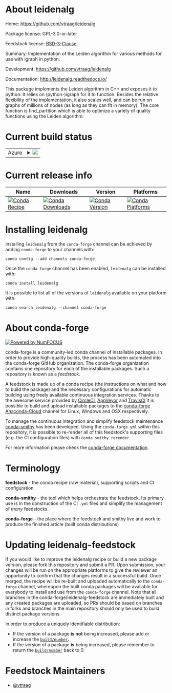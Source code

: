 About leidenalg
===============

Home: https://github.com/vtraag/leidenalg

Package license: GPL-3.0-or-later

Feedstock license: [BSD-3-Clause](https://github.com/conda-forge/leidenalg-feedstock/blob/master/LICENSE.txt)

Summary: Implementation of the Leiden algorithm for various methods for use with igraph in python.

Development: https://github.com/vtraag/leidenalg

Documentation: http://leidenalg.readthedocs.io/

This package implements the Leiden algorithm in C++ and
exposes it to python. It relies on (python-)igraph for it to
function. Besides the relative flexibility of the
implementation, it also scales well, and can be run on graphs
of millions of nodes (as long as they can fit in memory).
The core function is find_partition which is able to optimize a
variety of quality functions using the Leiden algorithm.


Current build status
====================


<table>
    
  <tr>
    <td>Azure</td>
    <td>
      <details>
        <summary>
          <a href="https://dev.azure.com/conda-forge/feedstock-builds/_build/latest?definitionId=2640&branchName=master">
            <img src="https://dev.azure.com/conda-forge/feedstock-builds/_apis/build/status/leidenalg-feedstock?branchName=master">
          </a>
        </summary>
        <table>
          <thead><tr><th>Variant</th><th>Status</th></tr></thead>
          <tbody><tr>
              <td>linux_64_c_compiler_version7cxx_compiler_version7fortran_compiler_version7python3.6.____73_pypy</td>
              <td>
                <a href="https://dev.azure.com/conda-forge/feedstock-builds/_build/latest?definitionId=2640&branchName=master">
                  <img src="https://dev.azure.com/conda-forge/feedstock-builds/_apis/build/status/leidenalg-feedstock?branchName=master&jobName=linux&configuration=linux_64_c_compiler_version7cxx_compiler_version7fortran_compiler_version7python3.6.____73_pypy" alt="variant">
                </a>
              </td>
            </tr><tr>
              <td>linux_64_c_compiler_version7cxx_compiler_version7fortran_compiler_version7python3.6.____cpython</td>
              <td>
                <a href="https://dev.azure.com/conda-forge/feedstock-builds/_build/latest?definitionId=2640&branchName=master">
                  <img src="https://dev.azure.com/conda-forge/feedstock-builds/_apis/build/status/leidenalg-feedstock?branchName=master&jobName=linux&configuration=linux_64_c_compiler_version7cxx_compiler_version7fortran_compiler_version7python3.6.____cpython" alt="variant">
                </a>
              </td>
            </tr><tr>
              <td>linux_64_c_compiler_version7cxx_compiler_version7fortran_compiler_version7python3.7.____cpython</td>
              <td>
                <a href="https://dev.azure.com/conda-forge/feedstock-builds/_build/latest?definitionId=2640&branchName=master">
                  <img src="https://dev.azure.com/conda-forge/feedstock-builds/_apis/build/status/leidenalg-feedstock?branchName=master&jobName=linux&configuration=linux_64_c_compiler_version7cxx_compiler_version7fortran_compiler_version7python3.7.____cpython" alt="variant">
                </a>
              </td>
            </tr><tr>
              <td>linux_64_c_compiler_version7cxx_compiler_version7fortran_compiler_version7python3.8.____cpython</td>
              <td>
                <a href="https://dev.azure.com/conda-forge/feedstock-builds/_build/latest?definitionId=2640&branchName=master">
                  <img src="https://dev.azure.com/conda-forge/feedstock-builds/_apis/build/status/leidenalg-feedstock?branchName=master&jobName=linux&configuration=linux_64_c_compiler_version7cxx_compiler_version7fortran_compiler_version7python3.8.____cpython" alt="variant">
                </a>
              </td>
            </tr><tr>
              <td>linux_64_c_compiler_version7cxx_compiler_version7fortran_compiler_version7python3.9.____cpython</td>
              <td>
                <a href="https://dev.azure.com/conda-forge/feedstock-builds/_build/latest?definitionId=2640&branchName=master">
                  <img src="https://dev.azure.com/conda-forge/feedstock-builds/_apis/build/status/leidenalg-feedstock?branchName=master&jobName=linux&configuration=linux_64_c_compiler_version7cxx_compiler_version7fortran_compiler_version7python3.9.____cpython" alt="variant">
                </a>
              </td>
            </tr><tr>
              <td>osx_64_c_compiler_version10cxx_compiler_version10fortran_compiler_version7python3.6.____73_pypy</td>
              <td>
                <a href="https://dev.azure.com/conda-forge/feedstock-builds/_build/latest?definitionId=2640&branchName=master">
                  <img src="https://dev.azure.com/conda-forge/feedstock-builds/_apis/build/status/leidenalg-feedstock?branchName=master&jobName=osx&configuration=osx_64_c_compiler_version10cxx_compiler_version10fortran_compiler_version7python3.6.____73_pypy" alt="variant">
                </a>
              </td>
            </tr><tr>
              <td>osx_64_c_compiler_version10cxx_compiler_version10fortran_compiler_version7python3.6.____cpython</td>
              <td>
                <a href="https://dev.azure.com/conda-forge/feedstock-builds/_build/latest?definitionId=2640&branchName=master">
                  <img src="https://dev.azure.com/conda-forge/feedstock-builds/_apis/build/status/leidenalg-feedstock?branchName=master&jobName=osx&configuration=osx_64_c_compiler_version10cxx_compiler_version10fortran_compiler_version7python3.6.____cpython" alt="variant">
                </a>
              </td>
            </tr><tr>
              <td>osx_64_c_compiler_version10cxx_compiler_version10fortran_compiler_version7python3.7.____cpython</td>
              <td>
                <a href="https://dev.azure.com/conda-forge/feedstock-builds/_build/latest?definitionId=2640&branchName=master">
                  <img src="https://dev.azure.com/conda-forge/feedstock-builds/_apis/build/status/leidenalg-feedstock?branchName=master&jobName=osx&configuration=osx_64_c_compiler_version10cxx_compiler_version10fortran_compiler_version7python3.7.____cpython" alt="variant">
                </a>
              </td>
            </tr><tr>
              <td>osx_64_c_compiler_version10cxx_compiler_version10fortran_compiler_version7python3.8.____cpython</td>
              <td>
                <a href="https://dev.azure.com/conda-forge/feedstock-builds/_build/latest?definitionId=2640&branchName=master">
                  <img src="https://dev.azure.com/conda-forge/feedstock-builds/_apis/build/status/leidenalg-feedstock?branchName=master&jobName=osx&configuration=osx_64_c_compiler_version10cxx_compiler_version10fortran_compiler_version7python3.8.____cpython" alt="variant">
                </a>
              </td>
            </tr><tr>
              <td>osx_64_c_compiler_version10cxx_compiler_version10fortran_compiler_version7python3.9.____cpython</td>
              <td>
                <a href="https://dev.azure.com/conda-forge/feedstock-builds/_build/latest?definitionId=2640&branchName=master">
                  <img src="https://dev.azure.com/conda-forge/feedstock-builds/_apis/build/status/leidenalg-feedstock?branchName=master&jobName=osx&configuration=osx_64_c_compiler_version10cxx_compiler_version10fortran_compiler_version7python3.9.____cpython" alt="variant">
                </a>
              </td>
            </tr><tr>
              <td>win_64_fortran_compiler_version5python3.6.____cpythontarget_platformwin-64</td>
              <td>
                <a href="https://dev.azure.com/conda-forge/feedstock-builds/_build/latest?definitionId=2640&branchName=master">
                  <img src="https://dev.azure.com/conda-forge/feedstock-builds/_apis/build/status/leidenalg-feedstock?branchName=master&jobName=win&configuration=win_64_fortran_compiler_version5python3.6.____cpythontarget_platformwin-64" alt="variant">
                </a>
              </td>
            </tr><tr>
              <td>win_64_fortran_compiler_version5python3.7.____cpythontarget_platformwin-64</td>
              <td>
                <a href="https://dev.azure.com/conda-forge/feedstock-builds/_build/latest?definitionId=2640&branchName=master">
                  <img src="https://dev.azure.com/conda-forge/feedstock-builds/_apis/build/status/leidenalg-feedstock?branchName=master&jobName=win&configuration=win_64_fortran_compiler_version5python3.7.____cpythontarget_platformwin-64" alt="variant">
                </a>
              </td>
            </tr><tr>
              <td>win_64_fortran_compiler_version5python3.8.____cpythontarget_platformwin-64</td>
              <td>
                <a href="https://dev.azure.com/conda-forge/feedstock-builds/_build/latest?definitionId=2640&branchName=master">
                  <img src="https://dev.azure.com/conda-forge/feedstock-builds/_apis/build/status/leidenalg-feedstock?branchName=master&jobName=win&configuration=win_64_fortran_compiler_version5python3.8.____cpythontarget_platformwin-64" alt="variant">
                </a>
              </td>
            </tr><tr>
              <td>win_64_fortran_compiler_version5python3.9.____cpythontarget_platformwin-64</td>
              <td>
                <a href="https://dev.azure.com/conda-forge/feedstock-builds/_build/latest?definitionId=2640&branchName=master">
                  <img src="https://dev.azure.com/conda-forge/feedstock-builds/_apis/build/status/leidenalg-feedstock?branchName=master&jobName=win&configuration=win_64_fortran_compiler_version5python3.9.____cpythontarget_platformwin-64" alt="variant">
                </a>
              </td>
            </tr>
          </tbody>
        </table>
      </details>
    </td>
  </tr>
</table>

Current release info
====================

| Name | Downloads | Version | Platforms |
| --- | --- | --- | --- |
| [![Conda Recipe](https://img.shields.io/badge/recipe-leidenalg-green.svg)](https://anaconda.org/conda-forge/leidenalg) | [![Conda Downloads](https://img.shields.io/conda/dn/conda-forge/leidenalg.svg)](https://anaconda.org/conda-forge/leidenalg) | [![Conda Version](https://img.shields.io/conda/vn/conda-forge/leidenalg.svg)](https://anaconda.org/conda-forge/leidenalg) | [![Conda Platforms](https://img.shields.io/conda/pn/conda-forge/leidenalg.svg)](https://anaconda.org/conda-forge/leidenalg) |

Installing leidenalg
====================

Installing `leidenalg` from the `conda-forge` channel can be achieved by adding `conda-forge` to your channels with:

```
conda config --add channels conda-forge
```

Once the `conda-forge` channel has been enabled, `leidenalg` can be installed with:

```
conda install leidenalg
```

It is possible to list all of the versions of `leidenalg` available on your platform with:

```
conda search leidenalg --channel conda-forge
```


About conda-forge
=================

[![Powered by NumFOCUS](https://img.shields.io/badge/powered%20by-NumFOCUS-orange.svg?style=flat&colorA=E1523D&colorB=007D8A)](http://numfocus.org)

conda-forge is a community-led conda channel of installable packages.
In order to provide high-quality builds, the process has been automated into the
conda-forge GitHub organization. The conda-forge organization contains one repository
for each of the installable packages. Such a repository is known as a *feedstock*.

A feedstock is made up of a conda recipe (the instructions on what and how to build
the package) and the necessary configurations for automatic building using freely
available continuous integration services. Thanks to the awesome service provided by
[CircleCI](https://circleci.com/), [AppVeyor](https://www.appveyor.com/)
and [TravisCI](https://travis-ci.com/) it is possible to build and upload installable
packages to the [conda-forge](https://anaconda.org/conda-forge)
[Anaconda-Cloud](https://anaconda.org/) channel for Linux, Windows and OSX respectively.

To manage the continuous integration and simplify feedstock maintenance
[conda-smithy](https://github.com/conda-forge/conda-smithy) has been developed.
Using the ``conda-forge.yml`` within this repository, it is possible to re-render all of
this feedstock's supporting files (e.g. the CI configuration files) with ``conda smithy rerender``.

For more information please check the [conda-forge documentation](https://conda-forge.org/docs/).

Terminology
===========

**feedstock** - the conda recipe (raw material), supporting scripts and CI configuration.

**conda-smithy** - the tool which helps orchestrate the feedstock.
                   Its primary use is in the construction of the CI ``.yml`` files
                   and simplify the management of *many* feedstocks.

**conda-forge** - the place where the feedstock and smithy live and work to
                  produce the finished article (built conda distributions)


Updating leidenalg-feedstock
============================

If you would like to improve the leidenalg recipe or build a new
package version, please fork this repository and submit a PR. Upon submission,
your changes will be run on the appropriate platforms to give the reviewer an
opportunity to confirm that the changes result in a successful build. Once
merged, the recipe will be re-built and uploaded automatically to the
`conda-forge` channel, whereupon the built conda packages will be available for
everybody to install and use from the `conda-forge` channel.
Note that all branches in the conda-forge/leidenalg-feedstock are
immediately built and any created packages are uploaded, so PRs should be based
on branches in forks and branches in the main repository should only be used to
build distinct package versions.

In order to produce a uniquely identifiable distribution:
 * If the version of a package **is not** being increased, please add or increase
   the [``build/number``](https://conda.io/docs/user-guide/tasks/build-packages/define-metadata.html#build-number-and-string).
 * If the version of a package **is** being increased, please remember to return
   the [``build/number``](https://conda.io/docs/user-guide/tasks/build-packages/define-metadata.html#build-number-and-string)
   back to 0.

Feedstock Maintainers
=====================

* [@vtraag](https://github.com/vtraag/)

